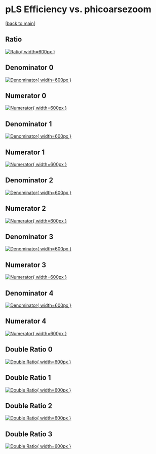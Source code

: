 # pLS Efficiency vs. phicoarsezoom

[[back to main](./)]



## Ratio

[![Ratio](../mtv/var/pLS_base_13_1_eff_phicoarsezoom.png){ width=600px }](../mtv/var/pLS_base_13_1_eff_phicoarsezoom.pdf)

## Denominator 0

[![Denominator](../mtv/den/pLS_base_13_1_eff_phicoarsezoom_den0.png){ width=600px }](../mtv/den/pLS_base_13_1_eff_phicoarsezoom_den0.pdf)

## Numerator 0

[![Numerator](../mtv/num/pLS_base_13_1_eff_phicoarsezoom_num0.png){ width=600px }](../mtv/num/pLS_base_13_1_eff_phicoarsezoom_num0.pdf)

## Denominator 1

[![Denominator](../mtv/den/pLS_base_13_1_eff_phicoarsezoom_den1.png){ width=600px }](../mtv/den/pLS_base_13_1_eff_phicoarsezoom_den1.pdf)

## Numerator 1

[![Numerator](../mtv/num/pLS_base_13_1_eff_phicoarsezoom_num1.png){ width=600px }](../mtv/num/pLS_base_13_1_eff_phicoarsezoom_num1.pdf)

## Denominator 2

[![Denominator](../mtv/den/pLS_base_13_1_eff_phicoarsezoom_den2.png){ width=600px }](../mtv/den/pLS_base_13_1_eff_phicoarsezoom_den2.pdf)

## Numerator 2

[![Numerator](../mtv/num/pLS_base_13_1_eff_phicoarsezoom_num2.png){ width=600px }](../mtv/num/pLS_base_13_1_eff_phicoarsezoom_num2.pdf)

## Denominator 3

[![Denominator](../mtv/den/pLS_base_13_1_eff_phicoarsezoom_den3.png){ width=600px }](../mtv/den/pLS_base_13_1_eff_phicoarsezoom_den3.pdf)

## Numerator 3

[![Numerator](../mtv/num/pLS_base_13_1_eff_phicoarsezoom_num3.png){ width=600px }](../mtv/num/pLS_base_13_1_eff_phicoarsezoom_num3.pdf)

## Denominator 4

[![Denominator](../mtv/den/pLS_base_13_1_eff_phicoarsezoom_den4.png){ width=600px }](../mtv/den/pLS_base_13_1_eff_phicoarsezoom_den4.pdf)

## Numerator 4

[![Numerator](../mtv/num/pLS_base_13_1_eff_phicoarsezoom_num4.png){ width=600px }](../mtv/num/pLS_base_13_1_eff_phicoarsezoom_num4.pdf)

## Double Ratio 0

[![Double Ratio](../mtv/ratio/pLS_base_13_1_eff_phicoarsezoom_ratio0.png){ width=600px }](../mtv/ratio/pLS_base_13_1_eff_phicoarsezoom_ratio0.pdf)

## Double Ratio 1

[![Double Ratio](../mtv/ratio/pLS_base_13_1_eff_phicoarsezoom_ratio1.png){ width=600px }](../mtv/ratio/pLS_base_13_1_eff_phicoarsezoom_ratio1.pdf)

## Double Ratio 2

[![Double Ratio](../mtv/ratio/pLS_base_13_1_eff_phicoarsezoom_ratio2.png){ width=600px }](../mtv/ratio/pLS_base_13_1_eff_phicoarsezoom_ratio2.pdf)

## Double Ratio 3

[![Double Ratio](../mtv/ratio/pLS_base_13_1_eff_phicoarsezoom_ratio3.png){ width=600px }](../mtv/ratio/pLS_base_13_1_eff_phicoarsezoom_ratio3.pdf)

